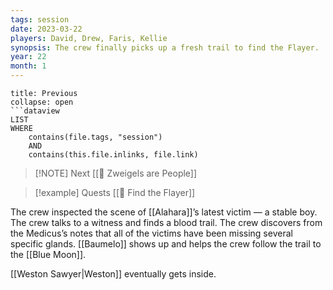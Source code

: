 ```yaml
---
tags: session
date: 2023-03-22
players: David, Drew, Faris, Kellie
synopsis: The crew finally picks up a fresh trail to find the Flayer.
year: 22
month: 1
---
```

```ad-done
title: Previous
collapse: open
```dataview
LIST
WHERE 
	contains(file.tags, "session")
	AND
	contains(this.file.inlinks, file.link)
```

> [!NOTE] Next
> [[📓 Zweigels are People]]

> [!example] Quests
> [[📜 Find the Flayer]]


The crew inspected the scene of [[Alahara]]’s latest victim — a stable boy. The crew talks to a witness and finds a blood trail. The crew discovers from the Medicus’s notes that all of the victims have been missing several specific glands. [[Baumelo]] shows up and helps the crew follow the trail to the [[Blue Moon]].

[[Weston Sawyer|Weston]] eventually gets inside.